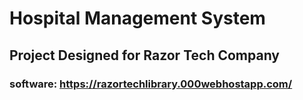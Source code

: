 # Hospital Management System
## Project Designed for Razor Tech Company
### software: https://razortechlibrary.000webhostapp.com/
